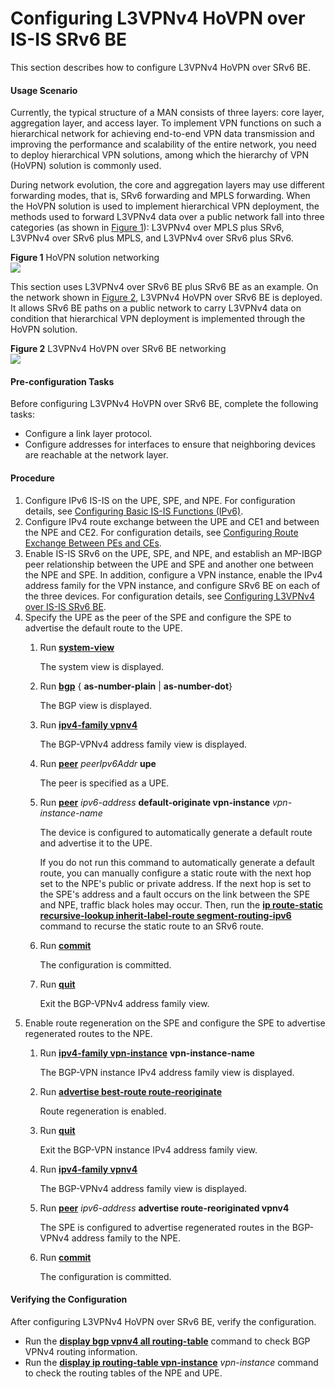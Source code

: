 Configuring L3VPNv4 HoVPN over IS-IS SRv6 BE
============================================

This section describes how to configure L3VPNv4 HoVPN over SRv6 BE.

#### Usage Scenario

Currently, the typical structure of a MAN consists of three layers: core layer, aggregation layer, and access layer. To implement VPN functions on such a hierarchical network for achieving end-to-end VPN data transmission and improving the performance and scalability of the entire network, you need to deploy hierarchical VPN solutions, among which the hierarchy of VPN (HoVPN) solution is commonly used.

During network evolution, the core and aggregation layers may use different forwarding modes, that is, SRv6 forwarding and MPLS forwarding. When the HoVPN solution is used to implement hierarchical VPN deployment, the methods used to forward L3VPNv4 data over a public network fall into three categories (as shown in [Figure 1](#EN-US_TASK_0226968185__fig1910417183547)): L3VPNv4 over MPLS plus SRv6, L3VPNv4 over SRv6 plus MPLS, and L3VPNv4 over SRv6 plus SRv6.

**Figure 1** HoVPN solution networking  
![](figure/en-us_image_0235784736.png)

This section uses L3VPNv4 over SRv6 BE plus SRv6 BE as an example. On the network shown in [Figure 2](#EN-US_TASK_0226968185__fig_dc_vrp_srv6_cfg_all_001201), L3VPNv4 HoVPN over SRv6 BE is deployed. It allows SRv6 BE paths on a public network to carry L3VPNv4 data on condition that hierarchical VPN deployment is implemented through the HoVPN solution.

**Figure 2** L3VPNv4 HoVPN over SRv6 BE networking  
![](figure/en-us_image_0235768722.png)
#### Pre-configuration Tasks

Before configuring L3VPNv4 HoVPN over SRv6 BE, complete the following tasks:

* Configure a link layer protocol.
* Configure addresses for interfaces to ensure that neighboring devices are reachable at the network layer.


#### Procedure

1. Configure IPv6 IS-IS on the UPE, SPE, and NPE. For configuration details, see [Configuring Basic IS-IS Functions (IPv6)](dc_vrp_isis_cfg_1023.html).
2. Configure IPv4 route exchange between the UPE and CE1 and between the NPE and CE2. For configuration details, see [Configuring Route Exchange Between PEs and CEs](dc_vrp_mpls-l3vpn-v4_cfg_0158.html).
3. Enable IS-IS SRv6 on the UPE, SPE, and NPE, and establish an MP-IBGP peer relationship between the UPE and SPE and another one between the NPE and SPE. In addition, configure a VPN instance, enable the IPv4 address family for the VPN instance, and configure SRv6 BE on each of the three devices. For configuration details, see [Configuring L3VPNv4 over IS-IS SRv6 BE](dc_vrp_srv6_cfg_all_0012.html).
4. Specify the UPE as the peer of the SPE and configure the SPE to advertise the default route to the UPE.
   1. Run [**system-view**](cmdqueryname=system-view)
      
      
      
      The system view is displayed.
   2. Run [**bgp**](cmdqueryname=bgp) { **as-number-plain** | **as-number-dot**}
      
      
      
      The BGP view is displayed.
   3. Run [**ipv4-family vpnv4**](cmdqueryname=ipv4-family+vpnv4)
      
      
      
      The BGP-VPNv4 address family view is displayed.
   4. Run [**peer**](cmdqueryname=peer) *peerIpv6Addr* **upe**
      
      
      
      The peer is specified as a UPE.
   5. Run [**peer**](cmdqueryname=peer) *ipv6-address* **default-originate vpn-instance** *vpn-instance-name*
      
      
      
      The device is configured to automatically generate a default route and advertise it to the UPE.
      
      If you do not run this command to automatically generate a default route, you can manually configure a static route with the next hop set to the NPE's public or private address. If the next hop is set to the SPE's address and a fault occurs on the link between the SPE and NPE, traffic black holes may occur. Then, run the [**ip route-static recursive-lookup inherit-label-route segment-routing-ipv6**](cmdqueryname=ip+route-static+recursive-lookup+inherit-label-route+segment-routing-ipv6) command to recurse the static route to an SRv6 route.
   6. Run [**commit**](cmdqueryname=commit)
      
      
      
      The configuration is committed.
   7. Run [**quit**](cmdqueryname=quit)
      
      
      
      Exit the BGP-VPNv4 address family view.
5. Enable route regeneration on the SPE and configure the SPE to advertise regenerated routes to the NPE.
   1. Run [**ipv4-family vpn-instance**](cmdqueryname=ipv4-family+vpn-instance) **vpn-instance-name**
      
      
      
      The BGP-VPN instance IPv4 address family view is displayed.
   2. Run [**advertise best-route route-reoriginate**](cmdqueryname=advertise+best-route+route-reoriginate)
      
      
      
      Route regeneration is enabled.
   3. Run [**quit**](cmdqueryname=quit)
      
      
      
      Exit the BGP-VPN instance IPv4 address family view.
   4. Run [**ipv4-family vpnv4**](cmdqueryname=ipv4-family+vpnv4)
      
      
      
      The BGP-VPNv4 address family view is displayed.
   5. Run [**peer**](cmdqueryname=peer) *ipv6-address* **advertise route-reoriginated vpnv4**
      
      
      
      The SPE is configured to advertise regenerated routes in the BGP-VPNv4 address family to the NPE.
   6. Run [**commit**](cmdqueryname=commit)
      
      
      
      The configuration is committed.

#### Verifying the Configuration

After configuring L3VPNv4 HoVPN over SRv6 BE, verify the configuration.

* Run the [**display bgp vpnv4 all routing-table**](cmdqueryname=display+bgp+vpnv4+all+routing-table) command to check BGP VPNv4 routing information.
* Run the [**display ip routing-table vpn-instance**](cmdqueryname=display+ip+routing-table+vpn-instance) *vpn-instance* command to check the routing tables of the NPE and UPE.
